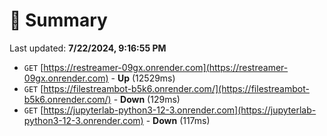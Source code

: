 # 📖 Summary
Last updated: **7/22/2024, 9:16:55 PM**

- `GET` [https://restreamer-09gx.onrender.com](https://restreamer-09gx.onrender.com) - **Up** (12529ms)
- `GET` [https://filestreambot-b5k6.onrender.com/](https://filestreambot-b5k6.onrender.com/) - **Down** (129ms)
- `GET` [https://jupyterlab-python3-12-3.onrender.com](https://jupyterlab-python3-12-3.onrender.com) - **Down** (117ms)
